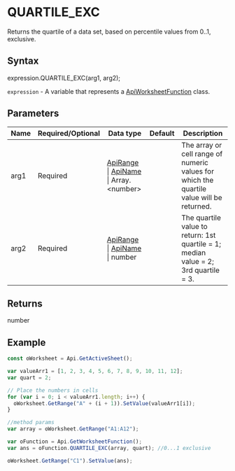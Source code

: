 # QUARTILE_EXC

Returns the quartile of a data set, based on percentile values from 0..1, exclusive.

## Syntax

expression.QUARTILE_EXC(arg1, arg2);

`expression` - A variable that represents a [ApiWorksheetFunction](../ApiWorksheetFunction.md) class.

## Parameters

| **Name** | **Required/Optional** | **Data type** | **Default** | **Description** |
| ------------- | ------------- | ------------- | ------------- | ------------- |
| arg1 | Required | [ApiRange](../../ApiRange/ApiRange.md) &#124; [ApiName](../../ApiName/ApiName.md) &#124; Array.&lt;number&gt; |  | The array or cell range of numeric values for which the quartile value will be returned. |
| arg2 | Required | [ApiRange](../../ApiRange/ApiRange.md) &#124; [ApiName](../../ApiName/ApiName.md) &#124; number |  | The quartile value to return: 1st quartile = 1; median value = 2; 3rd quartile = 3. |

## Returns

number

## Example



```javascript
const oWorksheet = Api.GetActiveSheet();

var valueArr1 = [1, 2, 3, 4, 5, 6, 7, 8, 9, 10, 11, 12];
var quart = 2; 

// Place the numbers in cells
for (var i = 0; i < valueArr1.length; i++) {
  oWorksheet.GetRange("A" + (i + 1)).SetValue(valueArr1[i]);
}

//method params
var array = oWorksheet.GetRange("A1:A12");

var oFunction = Api.GetWorksheetFunction();
var ans = oFunction.QUARTILE_EXC(array, quart); //0...1 exclusive

oWorksheet.GetRange("C1").SetValue(ans);

```
